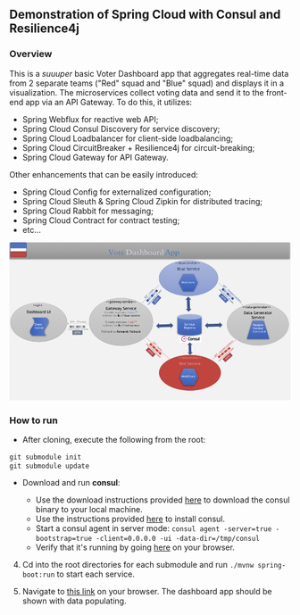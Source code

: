 ## Demonstration of Spring Cloud with Consul and Resilience4j

### Overview
This is a *suuuper* basic Voter Dashboard app that aggregates real-time data from 2 separate teams ("Red" squad and "Blue" squad) and displays it in a visualization. The microservices collect voting data and send it to the front-end app via an API Gateway. To do this, it utilizes:

 - Spring Webflux for reactive web API;
 - Spring Cloud Consul Discovery for service discovery;
 - Spring Cloud Loadbalancer for client-side loadbalancing;
 - Spring Cloud CircuitBreaker + Resilience4j for circuit-breaking;
 - Spring Cloud Gateway for API Gateway.

Other enhancements that can be easily introduced:

 - Spring Cloud Config for externalized configuration;
 - Spring Cloud Sleuth & Spring Cloud Zipkin for distributed tracing;
 - Spring Cloud Rabbit for messaging;
 - Spring Cloud Contract for contract testing;
 - etc...
<img src="screenshots/VoteDashboardArch.001.jpeg" alt="Architecture Overview"/>

### How to run

 - After cloning, execute the following from the root:
 ```
 git submodule init
 git submodule update
 ```
 - Download and run **consul**:
 
	 - Use the download instructions provided [here](https://www.consul.io/downloads.html) to download the consul binary to your local machine.
	 - Use the instructions provided [here](https://learn.hashicorp.com/consul/getting-started/install) to install consul.
	 - Start a consul agent in server mode: ```consul agent -server=true -bootstrap=true -client=0.0.0.0 -ui -data-dir=/tmp/consul```
	 - Verify that it's running by going [here](http://localhost:8500) on your browser.
	 
 4. Cd into the root directories for each submodule and run ```./mvnw spring-boot:run``` to start each service.
 
 5. Navigate to [this link](http://localhost:8000) on your browser. The dashboard app should be shown with data populating.

